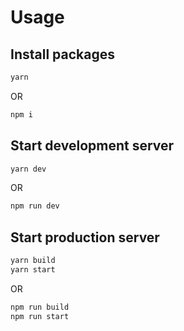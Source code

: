 # Usage

## Install packages
```bash
yarn
```
OR
```bash
npm i
```

## Start development server
```bash
yarn dev
```
OR
```bash
npm run dev
```
## Start production server
```bash
yarn build
yarn start
```
OR
```bash
npm run build
npm run start
```
